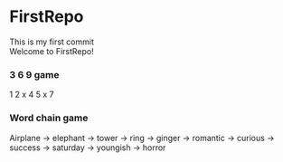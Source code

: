 # FirstRepo


This is my first commit<br>
Welcome to FirstRepo!


### 3 6 9 game

1
2
x
4
5
x
7



### Word chain game

Airplane -> elephant -> tower -> ring -> ginger -> romantic -> curious -> success -> saturday -> youngish -> horror
